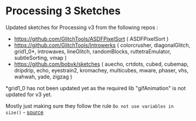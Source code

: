 Processing 3 Sketches
=====================

Updated sketches for Processing v3 from the following repos :

- https://github.com/GlitchTools/ASDFPixelSort
( ASDFPixelSort )
- https://github.com/GlitchTools/Introwerks
( colorcrusher, diagonalGlitch, grid1_0*, introwaves, lineGlitch, randomBlocks, ruttetraEmulator, subtleSorting, vmap )
- https://github.com/bobvk/sketches
( auecho, crtdots, cubed, cubemap, dripdrip, echo, eyestrain2, kromachey, multicubes, mware, phaser, vhs, wahwah, yade, zigzag )

*grid1_0 has not been updated yet as the required lib "gifAnimation" is not updated for v3 yet.

Mostly just making sure they follow the rule `Do not use variables in size()` - [source](https://github.com/processing/processing/wiki/Changes-in-3.0)
